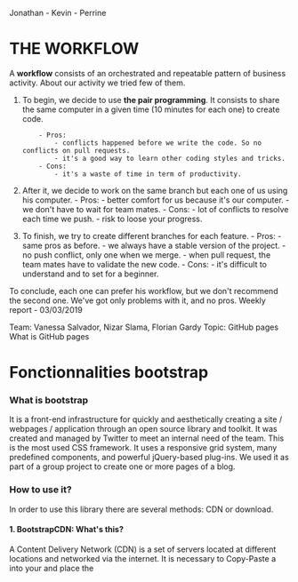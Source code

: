 ﻿Jonathan - Kevin - Perrine

# THE WORKFLOW

A **workflow** consists of an orchestrated and repeatable pattern of business activity.
About our activity we tried few of them.

1.  To begin, we decide to use **the pair programming**. It consists to share the same computer in a given time (10 minutes for each one) to create code.

        	- Pros:
        		- conflicts happened before we write the code. So no conflicts on pull requests.
        		- it's a good way to learn other coding styles and tricks.
        	- Cons:
        		- it's a waste of time in term of productivity.

2.  After it, we decide to work on the same branch but each one of us using his computer. - Pros: - better comfort for us because it's our computer. - we don't have to wait for team mates. - Cons: - lot of conflicts to resolve each time we push. - risk to loose your progress.

3.  To finish, we try to create different branches for each feature. - Pros: - same pros as before. - we always have a stable version of the project. - no push conflict, only one when we merge. - when pull request, the team mates have to validate the new code. - Cons: - it's difficult to understand and to set for a beginner.

To conclude, each one can prefer his workflow, but we don't recommend the second one.
We've got only problems with it, and no pros.
Weekly report - 03/03/2019

Team: Vanessa Salvador, Nizar Slama, Florian Gardy
Topic: GitHub pages
What is GitHub pages

# Fonctionnalities bootstrap

### What is bootstrap

It is a front-end infrastructure for quickly and aesthetically creating a site / webpages / application through an open source library and toolkit.
It was created and managed by Twitter to meet an internal need of the team. This is the most used CSS framework.
It uses a responsive grid system, many predefined components, and powerful jQuery-based plug-ins.
We used it as part of a group project to create one or more pages of a blog.

### How to use it?

In order to use this library there are several methods: CDN or download.

#### 1. BootstrapCDN: What's this?

A Content Delivery Network (CDN) is a set of servers located at different locations and networked via the internet.
It is necessary to Copy-Paste a <link> into your <head> and place
the <script> near the end of your pages, just before the </ body> closing tag.

#### 2. Other methods:

Bootstrap components can be downloaded directly to their site.

### How it works?

Bootstrap uses a responsive 12 column grid layout and has design templates for:

-   Buttons
-   Images
-   Tables
-   Forms
-   Navigation

### Pros and Cons:

#### Pros:

-   Quick site layout ;
-   Very flexible, possibility of modifying the code directly in the HTML ;
-   Render quickly very aesthetic;

#### Cons:

-   Sites necessarily identical at the level of the structure, due to the Bootstrap standard;
-   The copy-pasted;
-   Some tools are difficult to modify at our choice.


# GitHub Pages

## What is GitHub pages

GitHub Pages is a service, provided by GitHub, designed to host your personal, organization, or project pages directly from a GitHub repository.


## How to publish on GitHub Pages ?

If you want to publish a website **as a standard user or an organization**, simply create a new repository on GitHub named **username.github.io**, where _username_ is your username (or organization name) on GitHub.
All the modifications done on the master branch are automatically published on internet.

If you want to publish a **project site**:
 - create any repository
 - create/add a file "index.html"
 - modify the settings of the repository: Settings > GitHub Pages > Select the source branch (master)
 Your site will be publish after your next commit on the master branch.

  
## How can I reach my website ?

To reach your web site, open any web browser and open the url pattern below:
**User or organization** : https://*username*.github.io
**Project** : http://*username*.github.io/*repository*



**Crew:*** Amine, Sarah, Stéphane


# Management Conflicts

**

## How to resolve merge conflicts**

**

3 merge tools :

1. - Visual Studio

2. - Meld: via Git

3. - Github : Pull request***


## **1= VISUAL STUDIO**

		-The conflicts begin when you make a git pull (we are on a dev branch)
		-Visual Studio display red stickers = conflict indicators
		-Display between the remote code and your local code:  
		*An input mode with a color and an output mode with another color* 
		-As long as the conflicts are not settled, no further action can be allow
		-Choose the code that we want to keep and validate
		-3 possible options = accept both changes / accept incoming changes / accept current changes
		-After that, make a git push on the current branch (dev)

*Warning!*  
One piece of advice: start conflict management from the bottom of the code page to avoid validating all conflicts without being able to check them one by one.

*VS Screenshots*
(https://code.visualstudio.com/assets/docs/editor/versioncontrol/merge-conflict.png)
![RÃ©sultat de recherche d'images pour "visual studio code merge tool"](https://code.visualstudio.com/assets/docs/editor/versioncontrol/overview.png)


## **2= MELD**

When using Git, "git mergetool" will start a 'merge helper
3 parts displayed:
1- Local code
2- Code commit
3- Remote code
- Allow to have a global visualization of the differences between local, remote and commit code.
- Choose the code that you want to keep for the project (thanks to the arrow button)
- Save the choice and it's done.

*Meld Screenshot*
![RÃ©sultat de recherche d'images pour "meld screenshots"](https://i.stack.imgur.com/QRzUR.png)

## **3= GITHUB**

-Go on the repository on Github
-Choose the branch which will receive the data
-The branch where the data came from
-Make a pull request
-Add a comment if needed
-Check the message: Indicator able to merge or not
-And do the validation.

*Only the repository owner can do the validation*

https://chat.wildcodeschool.fr/file-upload/yZGkrZokLYNQurrWB/Capture%20d%E2%80%99%C3%A9cran%20de%202019-03-08%2011-23-15.png



** Conclusion **: Conflict management on a daily basis and throughout the project is **highly* recommended**.
Thus you can save time and avoid being overwhelmed by too much conflict at the end of the project.